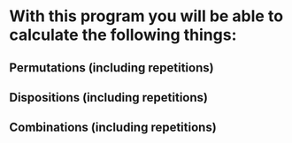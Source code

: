 <h1>With this program you will be able to calculate the following things:</h1>

<h2>Permutations (including repetitions)</h2>
<h2>Dispositions (including repetitions)</h2>
<h2>Combinations (including repetitions)</h2>
